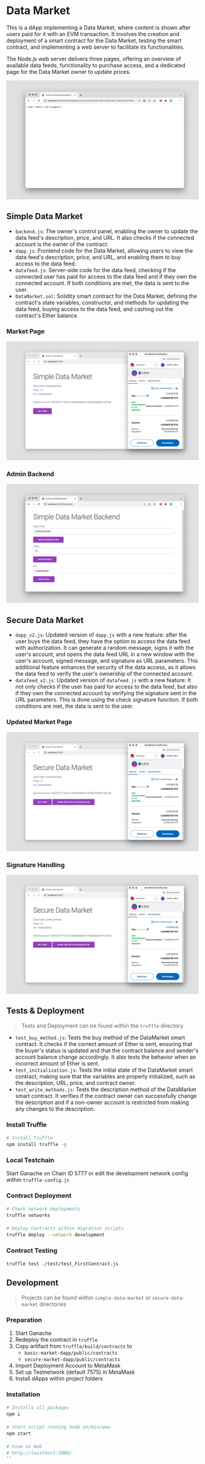 # Data Market

This is a dApp implementing a Data Market, where content is shown after users paid for it with an EVM transaction. It involves the creation and deployment of a smart contract for the Data Market, testing the smart contract, and implementing a web server to facilitate its functionalities.

The Node.js web server delivers three pages, offering an overview of available data feeds, functionality to purchase access, and a dedicated page for the Data Market owner to update prices.

![Show Data](/img/simple-data-market-3.png)

## Simple Data Market

- `backend.js`: The owner's control panel, enabling the owner to update the data feed's description, price, and URL. It also checks if the connected account is the owner of the contract.
- `dapp.js`: Frontend code for the Data Market, allowing users to view the data feed's description, price, and URL, and enabling them to buy access to the data feed.
- `datafeed.js`: Server-side code for the data feed, checking if the connected user has paid for access to the data feed and if they own the connected account. If both conditions are met, the data is sent to the user.
- `DataMarket.sol`: Solidity smart contract for the Data Market, defining the contract's state variables, constructor, and methods for updating the data feed, buying access to the data feed, and cashing out the contract's Ether balance.

### Market Page

![Market Page](/img/simple-data-market-1.png)

### Admin Backend

![Admin Backend](/img/simple-data-market-2.png)

## Secure Data Market

- `dapp_v2.js`: Updated version of `dapp.js` with a new feature: after the user buys the data feed, they have the option to access the data feed with authorization. It can generate a random message, signs it with the user's account, and opens the data feed URL in a new window with the user's account, signed message, and signature as URL parameters. This additional feature enhances the security of the data access, as it allows the data feed to verify the user's ownership of the connected account.
- `datafeed_v2.js`: Updated version of `datafeed.js` with a new feature: It not only checks if the user has paid for access to the data feed, but also if they own the connected account by verifying the signature sent in the URL parameters. This is done using the check signature function. If both conditions are met, the data is sent to the user.

### Updated Market Page

![Updated Market Page](/img/secure-data-market-1.png)

### Signature Handling

![Signature Handling](/img/secure-data-market-1.png)

## Tests & Deployment

> Tests and Deployment can be found within the `truffle` directory

- `test_buy_method.js`: Tests the buy method of the DataMarket smart contract. It checks if the correct amount of Ether is sent, ensuring that the buyer's status is updated and that the contract balance and sender's account balance change accordingly. It also tests the behavior when an incorrect amount of Ether is sent.
- `test_initialization.js`: Tests the initial state of the DataMarket smart contract, making sure that the variables are properly initialized, such as the description, URL, price, and contract owner.
- `test_write_methods.js`: Tests the description method of the DataMarket smart contract. It verifies if the contract owner can successfully change the description and if a non-owner account is restricted from making any changes to the description.

### Install Truffle

```bash
# Install Truffle
npm install truffle -g
```

### Local Testchain

Start Ganache on Chain ID 5777 or edit the development network config within `truffle-config.js`

### Contract Deployment

```bash
# Check network deployments
truffle networks

# Deploy Contracts within migration scripts
truffle deploy --network development
```

### Contract Testing

```bash
truffle test ./test/test_FirstContract.js
```

## Development

> Projects can be found within `simple-data-market` or `secure-data-market` directories

### Preparation

1. Start Ganache
2. Redeploy the contract in `truffle`
3. Copy artifact from `truffle/build/contracts` to
   - `basic-market-dapp/public/contracts`
   - `secure-market-dapp/public/contracts`
4. Import Deployment Account to MetaMask
5. Set up Testnetwork (default 7575) in MetaMask
6. Install dApps within project folders

### Installation

```bash
# Installs all packages
npm i

# Start script running node on/bin/www
npm start

# View on Web
# http://localhost:3000/
``


```
